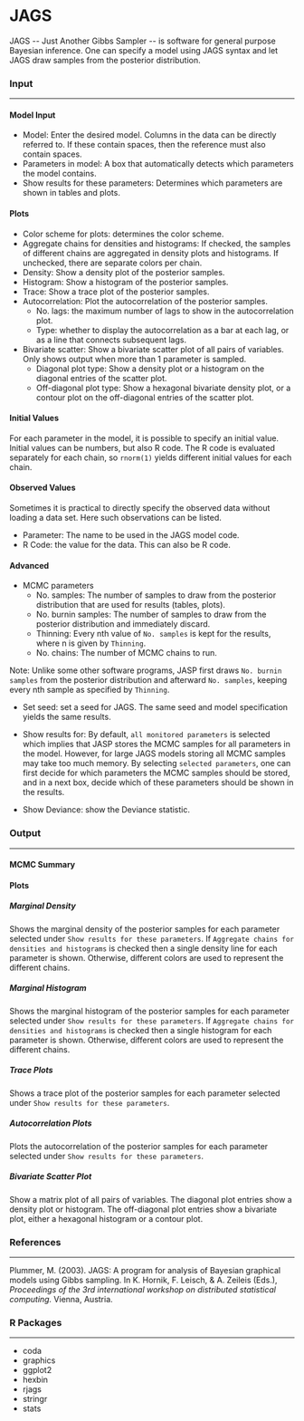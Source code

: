 JAGS
===

JAGS -- Just Another Gibbs Sampler -- is software for general purpose Bayesian inference.
One can specify a model using JAGS syntax and let JAGS draw samples from the posterior distribution.

### Input
-------

#### Model Input 
- Model: Enter the desired model. Columns in the data can be directly referred to. If these contain spaces, then the reference must also contain spaces.
- Parameters in model: A box that automatically detects which parameters the model contains.
- Show results for these parameters: Determines which parameters are shown in tables and plots.

#### Plots
- Color scheme for plots: determines the color scheme.
- Aggregate chains for densities and histograms: If checked, the samples of different chains are aggregated in density plots and histograms. If unchecked, there are separate colors per chain.
- Density: Show a density plot of the posterior samples.
- Histogram: Show a histogram of the posterior samples.
- Trace: Show a trace plot of the posterior samples.
- Autocorrelation: Plot the autocorrelation of the posterior samples.
  - No. lags: the maximum number of lags to show in the autocorrelation plot.
  - Type: whether to display the autocorrelation as a bar at each lag, or as a line that connects subsequent lags.
- Bivariate scatter: Show a bivariate scatter plot of all pairs of variables. Only shows output when more than 1 parameter is sampled.
  - Diagonal plot type: Show a density plot or a histogram on the diagonal entries of the scatter plot.
  - Off-diagonal plot type: Show a hexagonal bivariate density plot, or a contour plot on the off-diagonal entries of the scatter plot.

#### Initial Values
For each parameter in the model, it is possible to specify an initial value.
Initial values can be numbers, but also R code.
The R code is evaluated separately for each chain, so `rnorm(1)` yields different initial values for each chain.

#### Observed Values
Sometimes it is practical to directly specify the observed data without loading a data set.
Here such observations can be listed.
- Parameter: The name to be used in the JAGS model code.
- R Code: the value for the data. This can also be R code.

#### Advanced
- MCMC parameters
  - No. samples: The number of samples to draw from the posterior distribution that are used for results (tables, plots).
  - No. burnin samples: The number of samples to draw from the posterior distribution and immediately discard.
  - Thinning: Every nth value of `No. samples` is kept for the results, where n is given by `Thinning`.
  - No. chains: The number of MCMC chains to run.

Note: Unlike some other software programs, JASP first draws `No. burnin samples` from the posterior distribution and afterward `No. samples`, keeping every nth sample as specified by `Thinning`.

- Set seed: set a seed for JAGS. The same seed and model specification yields the same results.

- Show results for: By default, `all monitored parameters` is selected which implies that JASP stores the MCMC samples for all parameters in the model. However, for large JAGS models storing all MCMC samples may take too much memory. By selecting `selected parameters`, one can first decide for which parameters the MCMC samples should be stored, and in a next box, decide which of these parameters should be shown in the results. 

- Show Deviance: show the Deviance statistic.

### Output
-------

#### MCMC Summary

#### Plots

##### Marginal Density
Shows the marginal density of the posterior samples for each parameter selected under `Show results for these parameters`.
If `Aggregate chains for densities and histograms` is checked then a single density line for each parameter is shown.
Otherwise, different colors are used to represent the different chains.

##### Marginal Histogram
Shows the marginal histogram of the posterior samples for each parameter selected under `Show results for these parameters`.
If `Aggregate chains for densities and histograms` is checked then a single histogram for each parameter is shown.
Otherwise, different colors are used to represent the different chains.

##### Trace Plots
Shows a trace plot of the posterior samples for each parameter selected under `Show results for these parameters`.

##### Autocorrelation Plots
Plots the autocorrelation of the posterior samples for each parameter selected under `Show results for these parameters`.

##### Bivariate Scatter Plot
Show a matrix plot of all pairs of variables.
The diagonal plot entries show a density plot or histogram.
The off-diagonal plot entries show a bivariate plot, either a hexagonal histogram or a contour plot.

### References
-------
Plummer, M. (2003). JAGS: A program for analysis of Bayesian graphical models using Gibbs sampling. In K. Hornik, F. Leisch, & A. Zeileis (Eds.), *Proceedings of the 3rd international workshop on distributed statistical computing.* Vienna, Austria.

### R Packages
---
- coda
- graphics
- ggplot2
- hexbin
- rjags
- stringr
- stats




